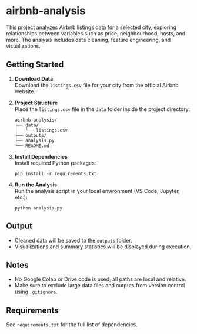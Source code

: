 # airbnb-analysis

This project analyzes Airbnb listings data for a selected city, exploring relationships between variables such as price, neighbourhood, hosts, and more. The analysis includes data cleaning, feature engineering, and visualizations.

## Getting Started

1. **Download Data**  
   Download the `listings.csv` file for your city from the official Airbnb website.

2. **Project Structure**  
   Place the `listings.csv` file in the `data` folder inside the project directory:
   ```
   airbnb-analysis/
   ├── data/
   │   └── listings.csv
   ├── outputs/
   ├── analysis.py
   └── README.md
   ```

3. **Install Dependencies**  
   Install required Python packages:
   ```
   pip install -r requirements.txt
   ```

4. **Run the Analysis**  
   Run the analysis script in your local environment (VS Code, Jupyter, etc.):
   ```
   python analysis.py
   ```

## Output

- Cleaned data will be saved to the `outputs` folder.
- Visualizations and summary statistics will be displayed during execution.

## Notes

- No Google Colab or Drive code is used; all paths are local and relative.
- Make sure to exclude large data files and outputs from version control using `.gitignore`.

## Requirements

See `requirements.txt` for the full list of dependencies.